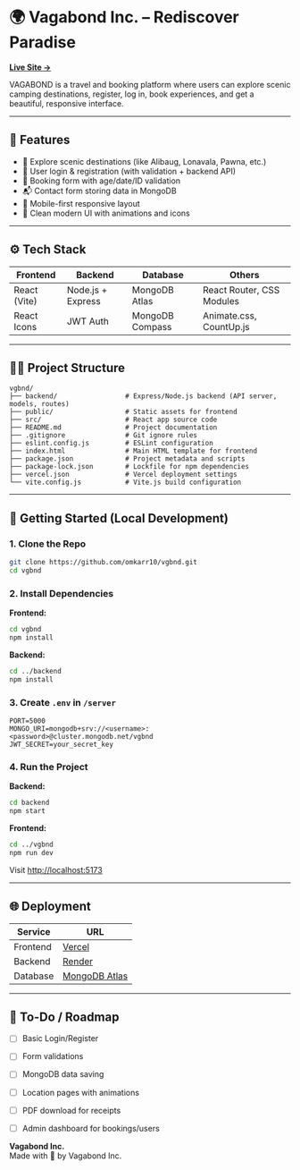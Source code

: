 
# 🌍 Vagabond Inc. – Rediscover Paradise

**[Live Site →](https://vgbnd.vercel.app)**

VAGABOND is a travel and booking platform where users can explore scenic camping destinations, register, log in, book experiences, and get a beautiful, responsive interface.

---

## 🚀 Features

- 🧳 Explore scenic destinations (like Alibaug, Lonavala, Pawna, etc.)
- 🔐 User login & registration (with validation + backend API)
- 📅 Booking form with age/date/ID validation
- 📬 Contact form storing data in MongoDB
- 📱 Mobile-first responsive layout
- 🎨 Clean modern UI with animations and icons

---

## ⚙️ Tech Stack

| Frontend     | Backend         | Database     | Others                        |
|--------------|------------------|--------------|-------------------------------|
| React (Vite) | Node.js + Express| MongoDB Atlas| React Router, CSS Modules     |
| React Icons  | JWT Auth         | MongoDB Compass | Animate.css, CountUp.js     |

---

## 🧑‍💻 Project Structure

```
vgbnd/
├── backend/                 # Express/Node.js backend (API server, models, routes)
├── public/                  # Static assets for frontend
├── src/                     # React app source code
├── README.md                # Project documentation
├── .gitignore               # Git ignore rules
├── eslint.config.js         # ESLint configuration
├── index.html               # Main HTML template for frontend
├── package.json             # Project metadata and scripts
├── package-lock.json        # Lockfile for npm dependencies
├── vercel.json              # Vercel deployment settings
└── vite.config.js           # Vite.js build configuration
```
---

## 🧪 Getting Started (Local Development)

### 1. Clone the Repo

```bash
git clone https://github.com/omkarr10/vgbnd.git
cd vgbnd
```

### 2. Install Dependencies

**Frontend:**

```bash
cd vgbnd
npm install
```

**Backend:**

```bash
cd ../backend
npm install
```

### 3. Create `.env` in `/server`

```env
PORT=5000
MONGO_URI=mongodb+srv://<username>:<password>@cluster.mongodb.net/vgbnd
JWT_SECRET=your_secret_key
```

### 4. Run the Project

**Backend:**

```bash
cd backend
npm start
```

**Frontend:**

```bash
cd ../vgbnd
npm run dev
```

Visit [http://localhost:5173](http://localhost:5173)

---

## 🌐 Deployment

| Service   | URL                              |
|-----------|----------------------------------|
| Frontend  | [Vercel](https://vgbnd.vercel.app) |
| Backend   | [Render](https://render.com/) |
| Database  | [MongoDB Atlas](https://www.mongodb.com/cloud/atlas) |

---

## 📌 To-Do / Roadmap

- [ ] Basic Login/Register
- [ ] Form validations
- [ ] MongoDB data saving
- [ ] Location pages with animations
- [ ] PDF download for receipts
- [ ] Admin dashboard for bookings/users


**Vagabond Inc.**  
Made with 💙 by Vagabond Inc.


